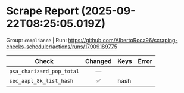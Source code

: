 # Scrape Report (2025-09-22T08:25:05.019Z)

Group: `compliance`  |  Run: https://github.com/AlbertoRoca96/scraping-checks-scheduler/actions/runs/17909189775

| Check | Changed | Keys | Error |
|---|:---:|:--|:--|
| `psa_charizard_pop_total` | — |  |  |
| `sec_aapl_8k_list_hash` | ✅ | hash |  |
